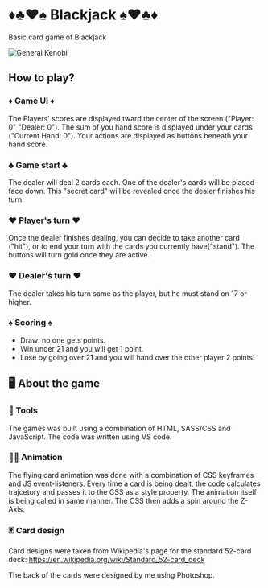 # ♦♣♥♠ Blackjack ♠♥♣♦
Basic card game of Blackjack

![General Kenobi](https://media.giphy.com/media/NhrVA9pjd2gFv6N7pv/giphy.gif)

## How to play?

### ♦ Game UI ♦
The Players' scores are displayed tward the center of the screen ("Player: 0" "Dealer: 0").
The sum of you hand score is displayed under your cards ("Current Hand: 0").
Your actions are displayed as buttons beneath your hand score.

### ♣ Game start ♣
The dealer will deal 2 cards each. One of the dealer's cards will be placed face down.
This "secret card" will be revealed once the dealer finishes his turn.

### ♥ Player's turn ♥
Once the dealer finishes dealing, you can decide to take another card ("hit"), or to end your turn with the cards you currently have("stand").
The buttons will turn gold once they are active.

### ♥ Dealer's turn ♥
The dealer takes his turn same as the player, but he must stand on 17 or higher.

### ♠ Scoring ♠
- Draw: no one gets points.
- Win under 21 and you will get 1 point.
- Lose by going over 21 and you will hand over the other player 2 points!

## 🖥 About the game

### 🔧 Tools
The games was built using a combination of HTML, SASS/CSS and JavaScript.
The code was written using VS code.

### 🏃‍♀️ Animation
The flying card animation was done with a combination of CSS keyframes and JS event-listeners.
Every time a card is being dealt, the code calculates trajcetory and passes it to the CSS as a style property.
The animation itself is being called in same manner. The CSS then adds a spin around the Z-Axis.

### 🃏 Card design
Card designs were taken from Wikipedia's page for the standard 52-card deck:
https://en.wikipedia.org/wiki/Standard_52-card_deck

The back of the cards were designed by me using Photoshop.
